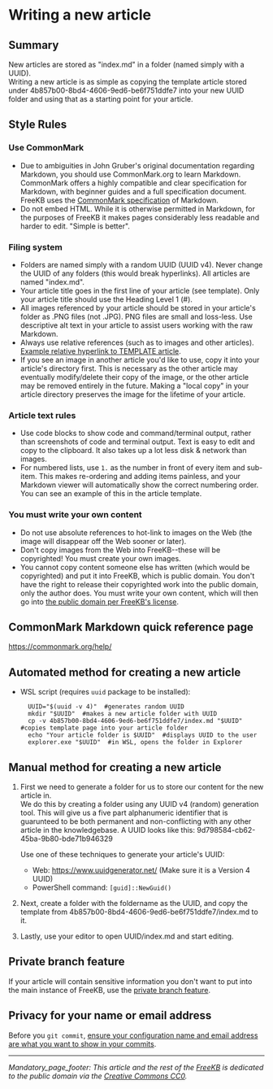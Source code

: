 # Writing a new article

## Summary
New articles are stored as "index.md" in a folder (named simply with a UUID).  
Writing a new article is as simple as copying the template article stored under 4b857b00-8bd4-4606-9ed6-be6f751ddfe7 into your new UUID folder and using that as a starting point for your article.

## Style Rules
### Use CommonMark
-  Due to ambiguities in John Gruber's original documentation regarding Markdown, you should use CommonMark.org to learn Markdown.  CommonMark offers a highly compatible and clear specification for Markdown, with beginner guides and a full specification document.   FreeKB uses the [CommonMark specification](https://spec.commonmark.org/current/) of Markdown.
- Do not embed HTML.  While it is otherwise permitted in Markdown, for the purposes of FreeKB it makes pages considerably less readable and harder to edit.  "Simple is better".

### Filing system
- Folders are named simply with a random UUID (UUID v4).  Never change the UUID of any folders (this would break hyperlinks).  All articles are named "index.md". 
- Your article title goes in the first line of your article (see template).  Only your article title should use the Heading Level 1 (#).
- All images referenced by your article should be stored in your article's folder as .PNG files (not .JPG).  PNG files are small and loss-less.  Use descriptive alt text in your article to assist users working with the raw Markdown.
- Always use relative references (such as to images and other articles).  [Example relative hyperlink to TEMPLATE article](../4b857b00-8bd4-4606-9ed6-be6f751ddfe7/index.md).
- If you see an image in another article you'd like to use, copy it into your article's directory first.  This is necessary as the other article may eventually modify/delete their copy of the image, or the other article may be removed entirely in the future.  Making a "local copy" in your article directory preserves the image for the lifetime of your article.

### Article text rules
- Use code blocks to show code and command/terminal output, rather than screenshots of code and terminal output.  Text is easy to edit and copy to the clipboard.  It also takes up a lot less disk & network than images.
- For numbered lists, use `1.` as the number in front of every item and sub-item.  This makes re-ordering and adding items painless, and your Markdown viewer will automatically show the correct numbering order.  You can see an example of this in the article template.


### You must write your own content
- Do not use absolute references to hot-link to images on the Web (the image will disappear off the Web sooner or later).  
- Don't copy images from the Web into FreeKB--these will be copyrighted!  You must create your own images.  
- You cannot copy content someone else has written (which would be copyrighted) and put it into FreeKB, which is public domain.  You don't have the right to release their copyrighted work into the public domain, only the author does.  You must write your own content, which will then go into [the public domain per FreeKB's license](../LICENSE.md).


## CommonMark Markdown quick reference page
https://commonmark.org/help/

## Automated method for creating a new article
- WSL script (requires `uuid` package to be installed):
    
        UUID="$(uuid -v 4)"  #generates random UUID
        mkdir "$UUID"  #makes a new article folder with UUID
        cp -v 4b857b00-8bd4-4606-9ed6-be6f751ddfe7/index.md "$UUID"  #copies template page into your article folder
        echo "Your article folder is $UUID"  #displays UUID to the user
        explorer.exe "$UUID"  #in WSL, opens the folder in Explorer

## Manual method for creating a new article
1. First we need to generate a folder for us to store our content for the new article in.  
We do this by creating a folder using any UUID v4 (random) generation tool.  This will give us a five part alphanumeric identifier that is guarunteed to be both permanent and non-conflicting with any other article in the knowledgebase.  A UUID looks like this: 9d798584-cb62-45ba-9b80-bde71b946329

    Use one of these techniques to generate your article's UUID:
    - Web:   https://www.uuidgenerator.net/ (Make sure it is a Version 4 UUID)
    - PowerShell command: `[guid]::NewGuid()`
1. Next, create a folder with the foldername as the UUID, and copy the template from 4b857b00-8bd4-4606-9ed6-be6f751ddfe7/index.md to it.
1. Lastly, use your editor to open UUID/index.md and start editing.

## Private branch feature
If your article will contain sensitive information you don't want to put into the main instance of FreeKB, use the [private branch feature](../7ad7eca0-9a4a-4ecd-95a6-b6eff8d0116c/index.md).

## Privacy for your name or email address
Before you `git commit`, [ensure your configuration name and email address are what you want to show in your commits](../05771c30-f03e-4dbb-8aee-ea0c57545626/index.md).
    

*** 
_Mandatory_page_footer: This article and the rest of the [FreeKB](../README.md) is dedicated to the public domain via the [Creative Commons CC0](../LICENSE.md)._



